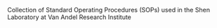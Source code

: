 Collection of Standard Operating Procedures (SOPs) used in the Shen Laboratory at Van Andel Research Institute
